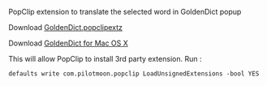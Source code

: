 PopClip extension to translate the selected word in GoldenDict popup

Download [GoldenDict.popclipextz](https://github.com/ww7/Popclip-Extension-GoldenDict/releases)

Download [GoldenDict for Mac OS X](https://github.com/goldendict/goldendict/wiki/Early-Access-Builds-for-Mac-OS-X)

This will allow PopClip to install 3rd party extension. Run :
```
defaults write com.pilotmoon.popclip LoadUnsignedExtensions -bool YES
```
